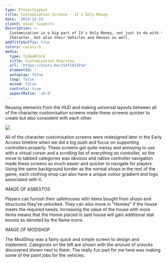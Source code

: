 ```yaml
---
type: ProjectLayout
title: Customisation Screens - It's Only Money
date: '2024-12-13'
client: Usual Suspects
description: >-
  Customisation is a big part of It's Only Money, not just to do with the
  Character, but also their Vehicles and Houses as well.
addTitleSuffix: true
colors: colors-b
media:
  type: VideoBlock
  title: Customisation Overview
  url: 'https://youtu.be/JIeTCDZ1Po4'
  elementId: ''
  autoplay: false
  loop: false
  muted: false
  controls: true
  aspectRatio: '16:9'
---
```

Reusing elements from the HUD and making universal layouts between all of the character customisation screens made these screens quicker to create but also consistent with each other.

![](/images/20241205222209_1.jpg)

All of the character customisation screens were redesigned later in the Early Access timeline when we did a big push and focus on supporting controllers properly. These screens got quite messy and annoying to use with a virtual cursor and a scrolling list of everything on controller, so the move to tabbed categories was obvious and native controller navigation made these screens so much easier and quicker to navigate for players. Using the same background border as the normal shops in the rest of the game, each clothing shop can also have a unique colour gradient and logo associated with it.

IMAGE OF ASBESTOS

Players can furnish their safehouses with items bought from shops and structures they've unlocked. They can also move in "Homies" if the house meets the required needs. Increasing the value of the house with more items means that the Homie placed in said house will gain additional stat boosts as denoted by the flame icons. 

IMAGE OF MODSHOP

The ModShop was a fairly quick and simple screen to design and implement. Categories on the left are shown with the amount of unlocks discovered shown next to them. The really fun part for me here was making some of the paint jobs for the vehicles. 
